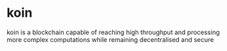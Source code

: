# koin
koin is a blockchain capable of reaching high throughput and processing more complex computations while remaining decentralised and secure
